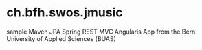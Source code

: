 ch.bfh.swos.jmusic
==================

sample Maven JPA Spring REST MVC Angularis App from the Bern University of Applied Sciences (BUAS) 